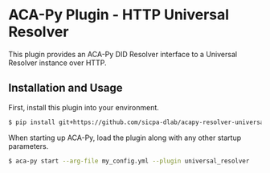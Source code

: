 ACA-Py Plugin - HTTP Universal Resolver
=======================================

This plugin provides an ACA-Py DID Resolver interface to a Universal
Resolver instance over HTTP.

## Installation and Usage

First, install this plugin into your environment.

```sh
$ pip install git+https://github.com/sicpa-dlab/acapy-resolver-universal.git
```

When starting up ACA-Py, load the plugin along with any other startup
parameters.

```sh
$ aca-py start --arg-file my_config.yml --plugin universal_resolver
```
